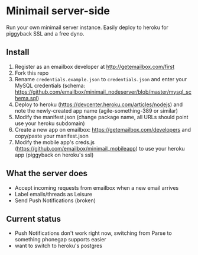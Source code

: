 
# Minimail server-side 
Run your own minimail server instance. Easily deploy to heroku for piggyback SSL and a free dyno. 

## Install  
1. Register as an emailbox developer at http://getemailbox.com/first
1. Fork this repo
1. Rename `credentials.example.json` to `credentials.json` and enter your MySQL credentials (schema: https://github.com/emailbox/minimail_nodeserver/blob/master/mysql_schema.sql)
1. Deploy to heroku (https://devcenter.heroku.com/articles/nodejs) and note the newly-created app name (agile-something-389 or similar)
1. Modify the manifest.json (change package name, all URLs should point use your heroku subdomain)
1. Create a new app on emailbox: https://getemailbox.com/developers and copy/paste your manifest.json
1. Modify the mobile app's creds.js (https://github.com/emailbox/minimail_mobileapp) to use your heroku app (piggyback on heroku's ssl)

## What the server does 
- Accept incoming requests from emailbox when a new email arrives
- Label emails/threads as Leisure
- Send Push Notifications (broken)

## Current status  
- Push Notifications don't work right now, switching from Parse to something phonegap supports easier
- want to switch to heroku's postgres



